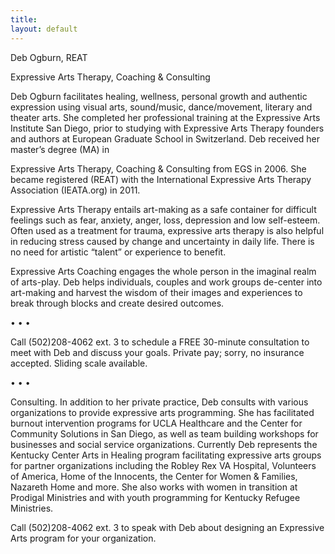 ```yaml
---
title: 
layout: default
---
```


Deb	Ogburn,	REAT

Expressive	Arts	Therapy,	Coaching &	Consulting

Deb	Ogburn facilitates	healing,	wellness,	personal	growth and authentic	expression using visual	arts,	sound/music,	dance/movement,	literary and	theater arts.	She	completed	her	professional training	at the	Expressive	Arts	Institute	San Diego,	prior	to	studying	with	Expressive	Arts Therapy founders	and	authors	at	European	Graduate School	in	Switzerland.	Deb received	her	master’s degree	(MA) in	

Expressive	Arts	Therapy,	Coaching	&	Consulting from	EGS	in	2006.	She became	registered	(REAT) with	the	International	Expressive	Arts	Therapy	Association	(IEATA.org)	in	2011.

Expressive	Arts	Therapy entails	art-making	as	a safe	container	for	difficult	feelings	such	as	fear,	anxiety,	anger,	loss,	depression	and	low	self-esteem.	Often	used	as	a	treatment	for	trauma,	expressive arts	therapy	is	also	helpful	in	reducing	stress	caused	by	change	and	uncertainty	in	daily	life.	There	is no	need	for	artistic	“talent”	or	experience	to	benefit.

Expressive	Arts	Coaching engages	the	whole	person in	the	imaginal	realm	of	arts-play.	Deb	helps	individuals,	couples and	work	groups	de-center	into	art-making	and	harvest	the	wisdom	of their images	and	experiences	to	break	through	blocks	and	create	desired	outcomes.	

• • •

Call	(502)208-4062	ext.	3 to	schedule	a	FREE	30-minute	consultation	to	meet	with	Deb	and	discuss	your	goals.	Private	pay;	sorry,	no	insurance	accepted.	Sliding	scale	available.	

• • •

Consulting.		In	addition	to	her	private	practice,	Deb	consults with	various	organizations	to	provide	expressive arts	programming.	She	has	facilitated burnout	intervention programs	for	UCLA Healthcare	and	the	Center	for	Community	Solutions in	San	Diego,	as	well	as	team	building workshops	for	businesses	and	social	service	organizations.	Currently	Deb	represents	the	Kentucky Center	Arts	in	Healing	program	facilitating	expressive	arts	groups	for	partner organizations including	the	Robley	Rex	VA	Hospital,	Volunteers	of	America,	Home	of	the	Innocents, the	Center	for Women	&	Families,	Nazareth	Home	and more.	She	also	works	with	women	in	transition	at	Prodigal Ministries	and	with	youth	programming	for	Kentucky	Refugee	Ministries.	

Call	(502)208-4062	ext.	3 to	speak	with	Deb	about designing	an	Expressive	Arts	program	for	your organization.